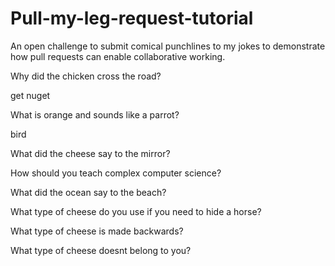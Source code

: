 # Pull-my-leg-request-tutorial
An open challenge to submit comical punchlines to my jokes to demonstrate how pull requests can enable collaborative working.

Why did the chicken cross the road?

get nuget

What is orange and sounds like a parrot?

bird

What did the cheese say to the mirror?

How should you teach complex computer science?

What did the ocean say to the beach?

What type of cheese do you use if you need to hide a horse?

What type of cheese is made backwards?

What type of cheese doesnt belong to you?
